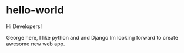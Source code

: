 # hello-world

Hi Developers!

George here, I like python and and Django Im looking forward to create awesome new web app.
